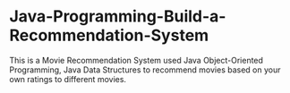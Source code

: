 # Java-Programming-Build-a-Recommendation-System
This is a Movie Recommendation System used Java Object-Oriented Programming, Java Data Structures to recommend movies based on your own ratings to different movies. 